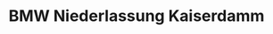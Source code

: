 ---
title: "BMW Niederlassung Kaiserdamm"
url: /berlin/bmw-niederlassung-kaiserdamm/
shop: Autohaus
---